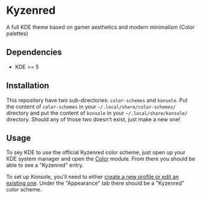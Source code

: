 # Kyzenred
A full KDE theme based on gamer aesthetics and modern minimalism (Color palettes)

## Dependencies
- KDE >= 5

## Installation
This repository have two sub-directories: `color-schemes` and `konsole`.
Put the content of `color-schemes` in your `~/.local/share/color-schemes/` directory and put the content of `konsole` in your `~/.local/share/konsole/` directory.
Should any of those two doesn't exist, just make a new one!

## Usage
To sey KDE to use the official Kyzenred color scheme, just open up your KDE system manager and open the [Color](https://userbase.kde.org/System_Settings/Color) module. From there you should be able to see a "Kyzenred" entry.

To set up Konsole, you'll need to either [create a new profile or edit an existing one](https://userbase.kde.org/Konsole#Profile_Management). Under the "Appearance" tab there should be a "Kyzenred" color scheme.